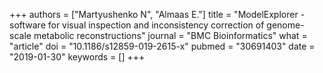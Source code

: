 +++
authors = ["Martyushenko N", "Almaas E."]
title = "ModelExplorer - software for visual inspection and inconsistency correction of genome-scale metabolic reconstructions"
journal = "BMC Bioinformatics"
what = "article"
doi = "10.1186/s12859-019-2615-x"
pubmed = "30691403"
date = "2019-01-30"
keywords = []
+++

